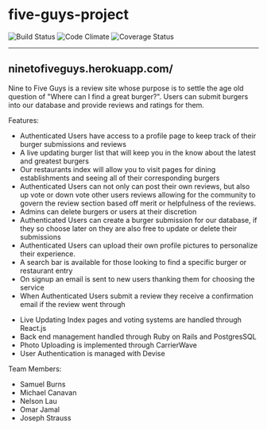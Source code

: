 # five-guys-project

![Build Status](https://codeship.com/projects/7abe0050-0688-0135-c77a-621c5691c49a/status?branch=master)
![Code Climate](https://codeclimate.com/github/thestrauss3/five-guys-project.png)
![Coverage Status](https://coveralls.io/repos/thestrauss3/five-guys-project/badge.png)

------
ninetofiveguys.herokuapp.com/
------

Nine to Five Guys is a review site whose purpose is to settle the age old question of "Where can I find a great burger?". Users can submit burgers into our database and provide reviews and ratings for them.

Features:
- Authenticated Users have access to a profile page to keep track of their burger submissions and reviews
- A live updating burger list that will keep you in the know about the latest and greatest burgers
- Our restaurants index will allow you to visit pages for dining establishments and seeing all of their corresponding burgers
- Authenticated Users can not only can post their own reviews, but also up vote or down vote other users reviews allowing for the community to govern the review section based off merit or helpfulness of the reviews.
- Admins can delete burgers or users at their discretion
- Authenticated Users can create a burger submission for our database, if they so choose later on they are also free to update or delete their submissions
- Authenticated Users can upload their own profile pictures to personalize their experience.
- A search bar is available for those looking to find a specific burger or restaurant entry
- On signup an email is sent to new users thanking them for choosing the service
- When Authenticated Users submit a review they receive a confirmation email if the review went through

* Live Updating Index pages and voting systems are handled through React.js
* Back end management handled through Ruby on Rails and PostgresSQL
* Photo Uploading is implemented through CarrierWave
* User Authentication is managed with Devise



Team Members:
- Samuel Burns
- Michael Canavan
- Nelson Lau
- Omar Jamal
- Joseph Strauss
